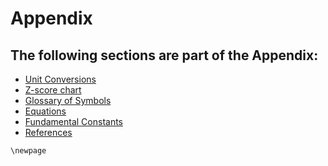 # Appendix

## The following sections are part of the Appendix:

 * [Unit Conversions](99.2-unit-conversions.md)
 * [Z-score chart](99.3-z-score-chart.md)
 * [Glossary of Symbols](99.4-glossary-of-symbols.md)
 * [Equations](99.5-equations.md)
 * [Fundamental Constants](99.6-fundamental-constants.md)
 * [References](99.7-references.md)

```{raw} latex
\newpage
```
